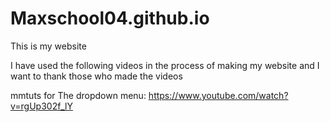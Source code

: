 # Maxschool04.github.io

This is my website

I have used the following videos in the process of making my website and I want to thank those who made the videos

mmtuts for The dropdown menu:
https://www.youtube.com/watch?v=rgUp302f_lY
